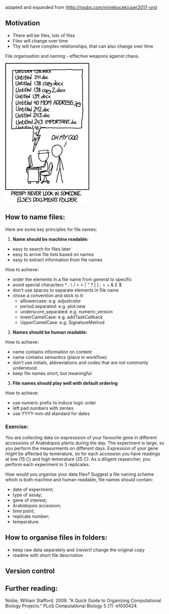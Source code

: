 adapted and expanded from (http://rpubs.com/minebocek/user2017-ors)

## Motivation

- There will be files, lots of files
- Files will change over time
- Thy will have complex relationships, that can also change over time

File organisation and naming - effective weapons against chaos.

![motivation](https://github.com/tavareshugo/slcu_r_course/blob/master/module01_data_and_files/xkcd_documents.png)

## How to name files:
Here are some key principles for file names:

1) **Name should be machine readable:**
  - easy to search for files later
  - easy to arrow file lists based on names
  - easy to extract information from file names
  
How to achieve:

  - order the elements in a file name from general to specific
  - avoid special characters  * : \ / < > | " ? [ ] ; = + & £ $
  - don't use spaces to separate elements in file name
  - chose a convention and stick to it:
    - alllowercase: e.g. adjustcolor
    - period.separated: e.g. plot.new
    - underscore_separated: e.g. numeric_version
    - lowerCamelCase: e.g. addTaskCallback
    - UpperCamelCase: e.g. SignatureMethod

2) **Names should be human readable:**

How to achieve:

  - name contains information on content
  - name contains semantics (place in workflow)
  - don't use initials, abbreviations and codes that are not commonly understood  
  - keep file names short, but meaningful.

3) **File names should play well with default ordering**

How to achieve:
  - use numeric prefix to induce logic order
  - left pad numbers with zeroes
  - use YYYY-mm-dd standard for dates

### Exercise:

You are collecting data on expresssion of your favourite gene in different accessions of Arabidopsis plants during the day.
The experiment is large, so you perform the measurments on different days. Expression of your gene might be affected by temerature, so for each accession you have readings at low (15 C) and high temerature (25 C). As a diligent reasercher, you perform each experiment in 3 replicates.

How would you organise your data files? Suggest a file naming scheme which is both machine and human readable, file names should contain:

- date of experiment;
- type of assay;
- gene of interest;
- Arabidopsis accession;
- time point;
- replicate number;
- temperature.

## How to organise files in folders:

- keep raw data separately and (never)! change the original copy
- readme with short file descriotion

## Version control


## Further reading:

Noble, William Stafford. 2009. “A Quick Guide to Organizing Computational Biology Projects.” PLoS Computational Biology 5 (7): e1000424.
